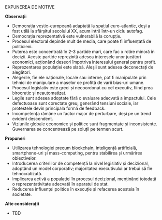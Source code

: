 EXPUNEREA DE MOTIVE

**Observații**

* Democrația vestic-europeană adaptată la spațiul euro-atlantic, deși a fost utilă la sfârșitul secolului XX, acum intră într-un ciclu autofag.
* Democrația reprezentativă este vulnerabilă la corupție.
* Procesul electoral depinde mult de media, care poate fi influențată de politicieni.
* Puterea este concentrată în 2-3 partide mari, care fac o rotire minoră în decizii. Aceste partide reprezintă adesea interesele unor jucători economici, acționând deseori împotriva interesului general pentru profit.
* Reprezentarea populației este slabă. Aleșii sunt adesea deconectați de alegători.
* Alegerile, fie ele naționale, locale sau interne, pot fi manipulate prin tehnici de manipulare a maselor ce profită de varii bias-uri umane.
* Procesul legislativ este greoi și necoordonat cu cel executiv, fiind prea birocratic și neautomatizat.
* Legile sunt adesea adoptate fără o evaluare adecvată a impactului. Cele defectuoase sunt corectate greu, generând tensiuni sociale, iar protestele devin principala formă de feedback.
* Incompetența rămâne un factor major de perturbare, deși pe un trend evident descendent.
* Viziunile globale economice și politice sunt fragmentate și inconsistente. Guvernarea se concentrează pe soluții pe termen scurt.

**Propuneri**

* Utilizarea tehnologiei precum blockchain, inteligență artificială, smartphone-uri și mass-computing, pentru stabilirea și urmărirea obiectivelor.
* Introducerea criteriilor de competență la nivel legislativ și decizional, adoptând un model corporativ; majoritatea executivului ar trebui să fie tehnocratizată.
* Implicarea activă a populației în procesul decizional, menținând totodată o reprezentativitate adecvată în aparatul de stat.
* Reducerea influenței politice în execuție și refacerea acesteia în societate.


**Alte considerații**
- TBD